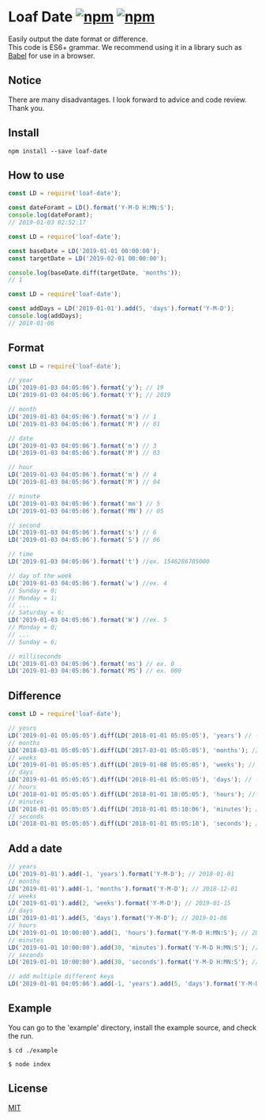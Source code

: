 # Loaf Date [![npm](https://img.shields.io/npm/v/loaf-date.svg)](https://www.npmjs.com/package/loaf-date) [![npm](https://img.shields.io/npm/dm/loaf-date.svg)](https://www.npmjs.com/package/loaf-date)
Easily output the date format or difference.  
This code is ES6+ grammar. We recommend using it in a library such as [Babel](https://github.com/babel/babel) for use in a browser.

## Notice
There are many disadvantages. I look forward to advice and code review. Thank you.

## Install
```
npm install --save loaf-date
```

## How to use
```js
const LD = require('loaf-date');

const dateForamt = LD().format('Y-M-D H:MN:S');
console.log(dateForamt);
// 2019-01-03 02:52:17
```

```js
const LD = require('loaf-date');

const baseDate = LD('2019-01-01 00:00:00');
const targetDate = LD('2019-02-01 00:00:00');

console.log(baseDate.diff(targetDate, 'months'));
// 1
```

```js
const LD = require('loaf-date');

const addDays = LD('2019-01-01').add(5, 'days').format('Y-M-D');
console.log(addDays);
// 2019-01-06
```

## Format
```js
const LD = require('loaf-date');

// year
LD('2019-01-03 04:05:06').format('y'); // 19
LD('2019-01-03 04:05:06').format('Y'); // 2019

// month
LD('2019-01-03 04:05:06').format('m') // 1
LD('2019-01-03 04:05:06').format('M') // 01

// date
LD('2019-01-03 04:05:06').format('m') // 3
LD('2019-01-03 04:05:06').format('M') // 03

// hour
LD('2019-01-03 04:05:06').format('m') // 4
LD('2019-01-03 04:05:06').format('M') // 04

// minute
LD('2019-01-03 04:05:06').format('mn') // 5
LD('2019-01-03 04:05:06').format('MN') // 05

// second
LD('2019-01-03 04:05:06').format('s') // 6
LD('2019-01-03 04:05:06').format('S') // 06

// time
LD('2019-01-03 04:05:06').format('t') //ex. 1546286705000

// day of the week
LD('2019-01-03 04:05:06').format('w') //ex. 4
// Sunday = 0;
// Monday = 1;
// ...
// Saturday = 6;
LD('2019-01-03 04:05:06').format('W') //ex. 5
// Monday = 0;
// ...
// Sunday = 6;

// milliseconds
LD('2019-01-03 04:05:06').format('ms') // ex. 0
LD('2019-01-03 04:05:06').format('MS') // ex. 000
```

## Difference
```js
const LD = require('loaf-date');

// yesrs
LD('2019-01-01 05:05:05').diff(LD('2018-01-01 05:05:05'), 'years') // -1
// months
LD('2018-03-01 05:05:05').diff(LD('2017-03-01 05:05:05'), 'months'); // -12
// weeks
LD('2019-01-01 05:05:05').diff(LD('2019-01-08 05:05:05'), 'weeks'); // 1
// days
LD('2019-01-01 05:05:05').diff(LD('2018-01-01 05:05:05'), 'days'); // -365
// hours
LD('2018-01-01 05:05:05').diff(LD('2018-01-01 10:05:05'), 'hours'); // 5
// minutes
LD('2018-01-01 05:05:05').diff(LD('2018-01-01 05:10:06'), 'minutes'); // 5
// seconds
LD('2018-01-01 05:05:05').diff(LD('2018-01-01 05:05:10'), 'seconds'); // 5
```

## Add a date
```js
// years
LD('2019-01-01').add(-1, 'years').format('Y-M-D'); // 2018-01-01
// months
LD('2019-01-01').add(-1, 'months').format('Y-M-D'); // 2018-12-01
// weeks
LD('2019-01-01').add(2, 'weeks').format('Y-M-D'); // 2019-01-15
// days
LD('2019-01-01').add(5, 'days').format('Y-M-D'); // 2019-01-06
// hours
LD('2019-01-01 10:00:00').add(1, 'hours').format('Y-M-D H:MN:S'); // 2019-01-01 11:00:00
// minutes
LD('2019-01-01 10:00:00').add(30, 'minutes').format('Y-M-D H:MN:S'); // 2019-01-01 10:30:00
// seconds
LD('2019-01-01 10:00:00').add(30, 'seconds').format('Y-M-D H:MN:S'); // 2019-01-01 10:00:30

// add multiple different keys
LD('2019-01-01 04:05:06').add(-1, 'years').add(5, 'days').format('Y-M-D')); // 2018-01-06
```

## Example
You can go to the 'example' directory, install the example source, and check the run.
```
$ cd ./example
```
```
$ node index
```

## License
[MIT](https://github.com/loafjs/loaf-date/blob/master/LICENSE)
